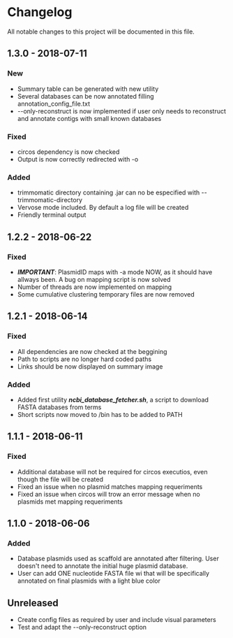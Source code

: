 # Changelog
All notable changes to this project will be documented in this file.

## 1.3.0 - 2018-07-11
### New
- Summary table can be generated with new utility
- Several databases can be now annotated filling annotation_config_file.txt
- --only-reconstruct is now implemented if user only needs to reconstruct and annotate contigs with small known databases
### Fixed
- circos dependency is now checked
- Output is now correctly redirected with -o
### Added
- trimmomatic directory containing .jar can no be especified with --trimmomatic-directory
- Vervose mode included. By default a log file will be created
- Friendly terminal output

## 1.2.2 - 2018-06-22
### Fixed
- ***IMPORTANT***: PlasmidID maps with -a mode NOW, as it should have allways been. A bug on mapping script is now solved
- Number of threads are now implemented on mapping
- Some cumulative clustering temporary files are now removed

## 1.2.1 - 2018-06-14
### Fixed
- All dependencies are now checked at the beggining
- Path to scripts are no longer hard coded paths
- Links should be now displayed on summary image

### Added
- Added first utility ***ncbi_database_fetcher.sh***, a script to download FASTA databases from terms
- Short scripts now moved to /bin has to be added to PATH


## 1.1.1 - 2018-06-11
### Fixed
- Additional database will not be required for circos executios, even though the file will be created
- Fixed an issue when no plasmid matches mapping requeriments
- Fixed an issue when circos will trow an error message when no plasmids met mapping requeriments


## 1.1.0 - 2018-06-06
### Added
- Database plasmids used as scaffold are annotated after filtering. User doesn't need to annotate the initial huge plasmid database.
- User can add ONE nucleotide FASTA file wi that will be specifically annotated on final plasmids with a light blue color

## Unreleased

- Create config files as required by user and include visual parameters
- Test and adapt the --only-reconstruct option